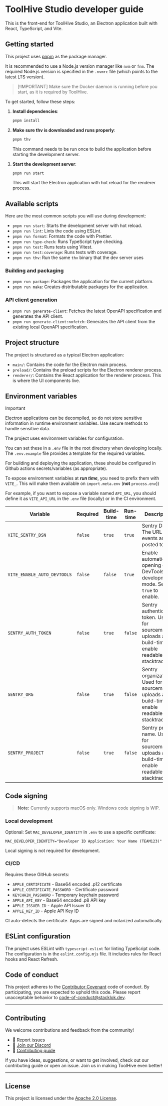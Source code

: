 # ToolHive Studio developer guide

This is the front-end for ToolHive Studio, an Electron application built with
React, TypeScript, and Vite.

## Getting started

This project uses [pnpm](https://pnpm.io/) as the package manager.

It is recommended to use a Node.js version manager like `nvm` or `fnm`. The
required Node.js version is specified in the `.nvmrc` file (which points to the
latest LTS version).

> [!IMPORTANT] Make sure the Docker daemon is running before you start, as it is
> required by ToolHive.

To get started, follow these steps:

1. **Install dependencies**:

   ```bash
   pnpm install
   ```

2. **Make sure thv is downloaded and runs properly**:

   ```bash
   pnpm thv
   ```

   This command needs to be run once to build the application before starting
   the development server.

3. **Start the development server**:

   ```bash
   pnpm run start
   ```

   This will start the Electron application with hot reload for the renderer
   process.

## Available scripts

Here are the most common scripts you will use during development:

- `pnpm run start`: Starts the development server with hot reload.
- `pnpm run lint`: Lints the code using ESLint.
- `pnpm run format`: Formats the code with Prettier.
- `pnpm run type-check`: Runs TypeScript type checking.
- `pnpm run test`: Runs tests using Vitest.
- `pnpm run test:coverage`: Runs tests with coverage.
- `pnpm run thv`: Run the same `thv` binary that the dev server uses

### Building and packaging

- `pnpm run package`: Packages the application for the current platform.
- `pnpm run make`: Creates distributable packages for the application.

### API client generation

- `pnpm run generate-client`: Fetches the latest OpenAPI specification and
  generates the API client.
- `pnpm run generate-client:nofetch`: Generates the API client from the existing
  local OpenAPI specification.

## Project structure

The project is structured as a typical Electron application:

- `main/`: Contains the code for the Electron main process.
- `preload/`: Contains the preload scripts for the Electron renderer process.
- `renderer/`: Contains the React application for the renderer process. This is
  where the UI components live.

## Environment variables

> [!IMPORTANT]  
> Electron applications can be decompiled, so do not store sensitive information
> in runtime environment variables. Use secure methods to handle sensitive data.

The project uses environment variables for configuration.

You can set these in a `.env` file in the root directory when developing
locally. The `.env.example` file provides a template for the required variables.

For building and deploying the application, these should be configured in Github
actions secrets/variables (as appropriate).

To expose environment variables at _**run time**_, you need to prefix them with
`VITE_`. This will make them available on `import.meta.env` (**not**
`process.env`))

For example, if you want to expose a variable named `API_URL`, you should define
it as `VITE_API_URL` in the `.env` file (locally) or in the CI environment.

| Variable                    | Required | Build-time | Run-time | Description                                                                                           |
| --------------------------- | -------- | ---------- | -------- | ----------------------------------------------------------------------------------------------------- |
| `VITE_SENTRY_DSN`           | `false`  | `true`     | `true`   | Sentry DSN. The URL that events are posted to.                                                        |
| `VITE_ENABLE_AUTO_DEVTOOLS` | `false`  | `false`    | `true`   | Enable automatic opening of DevTools in development mode. Set to `true` to enable.                    |
| `SENTRY_AUTH_TOKEN`         | `false`  | `true`     | `false`  | Sentry authentication token. Used for sourcemap uploads at build-time to enable readable stacktraces. |
| `SENTRY_ORG`                | `false`  | `true`     | `false`  | Sentry organization. Used for sourcemap uploads at build-time to enable readable stacktraces.         |
| `SENTRY_PROJECT`            | `false`  | `true`     | `false`  | Sentry project name. Used for sourcemap uploads at build-time to enable readable stacktraces.         |

## Code signing

> **Note:** Currently supports macOS only. Windows code signing is WIP.

### Local development

Optional: Set `MAC_DEVELOPER_IDENTITY` in `.env` to use a specific certificate:

```text
MAC_DEVELOPER_IDENTITY="Developer ID Application: Your Name (TEAM123)"
```

Local signing is not required for development.

### CI/CD

Requires these GitHub secrets:

- `APPLE_CERTIFICATE` - Base64 encoded .p12 certificate
- `APPLE_CERTIFICATE_PASSWORD` - Certificate password
- `KEYCHAIN_PASSWORD` - Temporary keychain password
- `APPLE_API_KEY` - Base64 encoded .p8 API key
- `APPLE_ISSUER_ID` - Apple API Issuer ID
- `APPLE_KEY_ID` - Apple API Key ID

CI auto-detects the certificate. Apps are signed and notarized automatically.

## ESLint configuration

The project uses ESLint with `typescript-eslint` for linting TypeScript code.
The configuration is in the `eslint.config.mjs` file. It includes rules for
React hooks and React Refresh.

## Code of conduct

This project adheres to the [Contributor Covenant](../CODE_OF_CONDUCT.md) code
of conduct. By participating, you are expected to uphold this code. Please
report unacceptable behavior to
[code-of-conduct@stacklok.dev](mailto:code-of-conduct@stacklok.dev).

---

## Contributing

We welcome contributions and feedback from the community!

- 🐛 [Report issues](https://github.com/stacklok/toolhive-studio/issues)
- 💬 [Join our Discord](https://discord.gg/stacklok)
- 🤝 [Contributing guide](../CONTRIBUTING.md)

If you have ideas, suggestions, or want to get involved, check out our
contributing guide or open an issue. Join us in making ToolHive even better!

---

## License

This project is licensed under the [Apache 2.0 License](./LICENSE).
